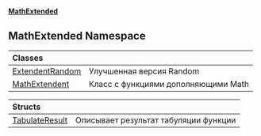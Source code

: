 #### [MathExtended](index.md 'index')
## MathExtended Namespace

| Classes | |
| :--- | :--- |
| [ExtendentRandom](MathExtended_ExtendentRandom.md 'MathExtended.ExtendentRandom') | Улучшенная версия Random<br/> |
| [MathExtendent](MathExtended_MathExtendent.md 'MathExtended.MathExtendent') | Класс с функциями дополняющими Math<br/> |

| Structs | |
| :--- | :--- |
| [TabulateResult](MathExtended_TabulateResult.md 'MathExtended.TabulateResult') | Описывает результат табуляции функции<br/> |
